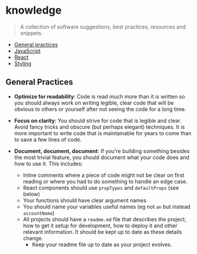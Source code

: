 # knowledge

> A collection of software suggestions, best practices, resources and snippets.

*   [General practices](#general-practices)
*   [JavaScript](/javascript-reference.md)
*   [React](/react-reference.md)
*   [Styling](/styling-reference.md)

## General Practices

*   **Optimize for readability**: Code is read much more than it is written so you should always work on writing legible, clear code that will be obvious to others or yourself after not seeing the code for a long time.
*   **Focus on clarity**: You should strive for code that is legible and clear. Avoid fancy tricks and obscure (but perhaps elegant) techniques. It is more important to write code that is maintainable for years to come than to save a few lines of code.
*   **Document, document, document**: If you're building something besides the most trivial feature, you should document what your code does and how to use it. This includes:

    *   Inline comments where a piece of code might not be clear on first reading or where you had to do something to handle an edge case.
    *   React components should use `propTypes` and `defaultProps` (see below)
    *   Your functions should have clear argument names
    *   You should name your variables useful names (eg not `an` but instead `accountName`)
    *   All projects should have a `readme.md` file that describes the project, how to get it setup for development, how to deploy it and other relevant information. It should be kept up to date as these details change.
        *   Keep your readme file up to date as your project evolves.
